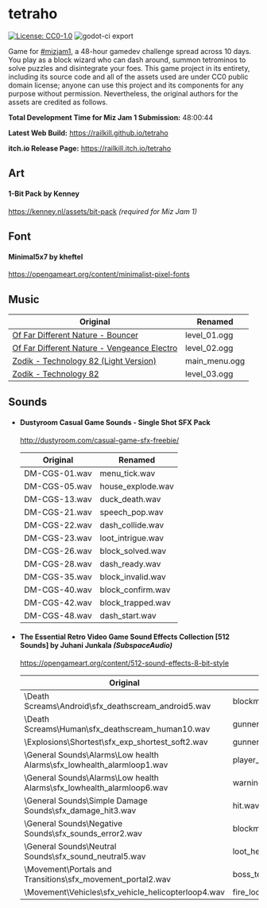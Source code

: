 # tetraho
[![License: CC0-1.0](https://img.shields.io/badge/License-CC0%201.0-lightgrey.svg)](http://creativecommons.org/publicdomain/zero/1.0/)
![godot-ci export](https://github.com/RailKill/tetraho/workflows/godot-ci%20export/badge.svg)

Game for [#mizjam1](https://itch.io/jam/miz-jam-1), a 48-hour gamedev challenge spread across 10 days. You play as a block wizard who can dash around, summon tetrominos to solve puzzles and disintegrate your foes. This game project in its entirety, including its source code and all of the assets used are under CC0 public domain license; anyone can use this project and its components for any purpose without permission. Nevertheless, the original authors for the assets are credited as follows.

**Total Development Time for Miz Jam 1 Submission:** 48:00:44

**Latest Web Build:** https://railkill.github.io/tetraho

**itch.io Release Page:** https://railkill.itch.io/tetraho


## Art
#### 1-Bit Pack by Kenney
https://kenney.nl/assets/bit-pack *(required for Miz Jam 1)*


## Font
#### Minimal5x7 by kheftel
https://opengameart.org/content/minimalist-pixel-fonts


## Music

| Original 																							| Renamed 			|
| -------------------------------------------------------------------------------------------------	| ----------------- |
| [Of Far Different Nature - Bouncer](https://opengameart.org/content/bouncer-0) 					| level_01.ogg 		|
| [Of Far Different Nature - Vengeance Electro](https://opengameart.org/content/vengeance-electro) 	| level_02.ogg 		|
| [Zodik - Technology 82 (Light Version)](https://opengameart.org/content/zodik-technology-82) 		| main_menu.ogg 	|
| [Zodik - Technology 82](https://opengameart.org/content/zodik-technology-82) 						| level_03.ogg 		|


## Sounds
- #### Dustyroom Casual Game Sounds - Single Shot SFX Pack
  http://dustyroom.com/casual-game-sfx-freebie/


  | Original 		| Renamed 			|
  | ------------- | -----------------	|
  | DM-CGS-01.wav	| menu_tick.wav		|
  | DM-CGS-05.wav	| house_explode.wav	|
  | DM-CGS-13.wav	| duck_death.wav	|
  | DM-CGS-21.wav	| speech_pop.wav	|
  | DM-CGS-22.wav	| dash_collide.wav	|
  | DM-CGS-23.wav	| loot_intrigue.wav	|
  | DM-CGS-26.wav	| block_solved.wav	|
  | DM-CGS-28.wav	| dash_ready.wav 	|
  | DM-CGS-35.wav	| block_invalid.wav	|
  | DM-CGS-40.wav	| block_confirm.wav	|
  | DM-CGS-42.wav	| block_trapped.wav	|
  | DM-CGS-48.wav	| dash_start.wav	|


- #### The Essential Retro Video Game Sound Effects Collection [512 Sounds] by **Juhani Junkala** *(SubspaceAudio)*
  https://opengameart.org/content/512-sound-effects-8-bit-style

  | Original 																| Renamed 					|
  | ---------------------------------------------------------------------	| ------------------------- |
  | \Death Screams\Android\sfx_deathscream_android5.wav 					| blockmancer_death.wav 	|
  | \Death Screams\Human\sfx_deathscream_human10.wav 						| gunner_death.wav 			|
  | \Explosions\Shortest\sfx_exp_shortest_soft2.wav 						| gunner_shoot.wav 			|
  | \General Sounds\Alarms\Low health Alarms\sfx_lowhealth_alarmloop1.wav | player_low_health.wav 	|
  | \General Sounds\Alarms\Low health Alarms\sfx_lowhealth_alarmloop6.wav | warning.wav 				|
  | \General Sounds\Simple Damage Sounds\sfx_damage_hit3.wav 				| hit.wav 					|
  | \General Sounds\Negative Sounds\sfx_sounds_error2.wav 				| blockmancer_summon.wav 	|
  | \General Sounds\Neutral Sounds\sfx_sound_neutral5.wav 				| loot_health.wav 			|
  | \Movement\Portals and Transitions\sfx_movement_portal2.wav 			| boss_teleport.wav 		|
  | \Movement\Vehicles\sfx_vehicle_helicopterloop4.wav 					| fire_loop.wav 			|
